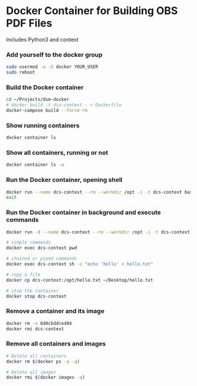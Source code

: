 # Docker Container for Building OBS PDF Files

Includes Python3 and context


### Add yourself to the docker group
```bash
sudo usermod -a -G docker YOUR_USER
sudo reboot
```

### Build the Docker container
```bash
cd ~/Projects/dsm-docker
# docker build -t dcs-context - < Dockerfile
docker-compose build --force-rm
```

### Show running containers
```bash
docker container ls
```

### Show all containers, running or not
```bash
docker container ls -a
```

### Run the Docker container, opening shell
```bash
docker run --name dcs-context --rm --workdir /opt -i -t dcs-context bash
exit
```

### Run the Docker container in background and execute commands
```bash
docker run -d --name dcs-context --rm --workdir /opt -i -t dcs-context

# simple commands
docker exec dcs-context pwd

# chained or piped commands
docker exec dcs-context sh -c "echo 'hello' > hello.txt"

# copy a file
docker cp dcs-context:/opt/hello.txt ~/Desktop/hello.txt

# stop the container
docker stop dcs-context
```

### Remove a container and its image
```bash
docker rm -v 840cbddced04
docker rmi dcs-context
```

### Remove all containers and images
```bash
# Delete all containers
docker rm $(docker ps -a -q)

# Delete all images
docker rmi $(docker images -q)
```
